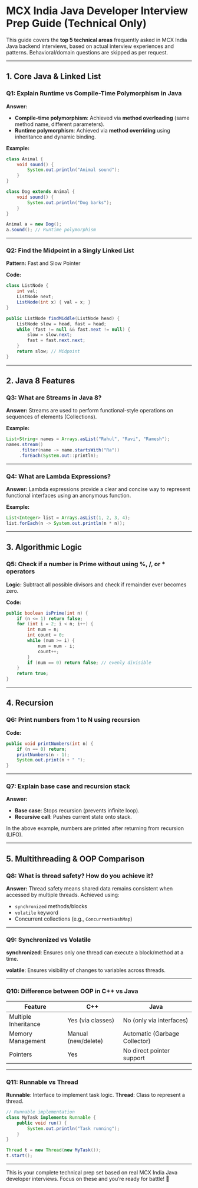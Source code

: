 # MCX India Java Developer Interview Prep Guide (Technical Only)

This guide covers the **top 5 technical areas** frequently asked in MCX India Java backend interviews, based on actual interview experiences and patterns. Behavioral/domain questions are skipped as per request.

---

## 1. Core Java & Linked List

### Q1: Explain Runtime vs Compile-Time Polymorphism in Java

**Answer:**

- **Compile-time polymorphism**: Achieved via **method overloading** (same method name, different parameters).
- **Runtime polymorphism**: Achieved via **method overriding** using inheritance and dynamic binding.

**Example:**

```java
class Animal {
    void sound() {
        System.out.println("Animal sound");
    }
}

class Dog extends Animal {
    void sound() {
        System.out.println("Dog barks");
    }
}

Animal a = new Dog();
a.sound(); // Runtime polymorphism
```

---

### Q2: Find the Midpoint in a Singly Linked List

**Pattern:** Fast and Slow Pointer

**Code:**

```java
class ListNode {
    int val;
    ListNode next;
    ListNode(int x) { val = x; }
}

public ListNode findMiddle(ListNode head) {
    ListNode slow = head, fast = head;
    while (fast != null && fast.next != null) {
        slow = slow.next;
        fast = fast.next.next;
    }
    return slow; // Midpoint
}
```

---

## 2. Java 8 Features

### Q3: What are Streams in Java 8?

**Answer:** Streams are used to perform functional-style operations on sequences of elements (Collections).

**Example:**

```java
List<String> names = Arrays.asList("Rahul", "Ravi", "Ramesh");
names.stream()
     .filter(name -> name.startsWith("Ra"))
     .forEach(System.out::println);
```

---

### Q4: What are Lambda Expressions?

**Answer:** Lambda expressions provide a clear and concise way to represent functional interfaces using an anonymous function.

**Example:**

```java
List<Integer> list = Arrays.asList(1, 2, 3, 4);
list.forEach(n -> System.out.println(n * n));
```

---

## 3. Algorithmic Logic

### Q5: Check if a number is Prime without using %, /, or \* operators

**Logic:** Subtract all possible divisors and check if remainder ever becomes zero.

**Code:**

```java
public boolean isPrime(int n) {
    if (n <= 1) return false;
    for (int i = 2; i < n; i++) {
        int num = n;
        int count = 0;
        while (num >= i) {
            num = num - i;
            count++;
        }
        if (num == 0) return false; // evenly divisible
    }
    return true;
}
```

---

## 4. Recursion

### Q6: Print numbers from 1 to N using recursion

**Code:**

```java
public void printNumbers(int n) {
    if (n == 0) return;
    printNumbers(n - 1);
    System.out.print(n + " ");
}
```

---

### Q7: Explain base case and recursion stack

**Answer:**

- **Base case**: Stops recursion (prevents infinite loop).
- **Recursive call**: Pushes current state onto stack.

In the above example, numbers are printed after returning from recursion (LIFO).

---

## 5. Multithreading & OOP Comparison

### Q8: What is thread safety? How do you achieve it?

**Answer:** Thread safety means shared data remains consistent when accessed by multiple threads. Achieved using:

- `synchronized` methods/blocks
- `volatile` keyword
- Concurrent collections (e.g., `ConcurrentHashMap`)

---

### Q9: Synchronized vs Volatile

**synchronized**: Ensures only one thread can execute a block/method at a time.

**volatile**: Ensures visibility of changes to variables across threads.

---

### Q10: Difference between OOP in C++ vs Java

| Feature              | C++                 | Java                          |
| -------------------- | ------------------- | ----------------------------- |
| Multiple Inheritance | Yes (via classes)   | No (only via interfaces)      |
| Memory Management    | Manual (new/delete) | Automatic (Garbage Collector) |
| Pointers             | Yes                 | No direct pointer support     |

---

### Q11: Runnable vs Thread

**Runnable**: Interface to implement task logic. **Thread**: Class to represent a thread.

```java
// Runnable implementation
class MyTask implements Runnable {
    public void run() {
        System.out.println("Task running");
    }
}

Thread t = new Thread(new MyTask());
t.start();
```

---

This is your complete technical prep set based on real MCX India Java developer interviews. Focus on these and you’re ready for battle! 💪

